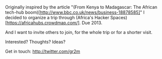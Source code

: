 Originally inspired by the article "(From Kenya to Madagascar: The African tech-hub boom)[http://www.bbc.co.uk/news/business-18878585]" I decided to organize a trip through (Africa's Hacker Spaces)[https://africahubs.crowdmap.com/]. Due 2013.

And I want to invite others to join, for the whole trip or for a shorter visit.

Interested? Thoughts? Ideas?

Get in touch: http://twitter.com/gr2m
